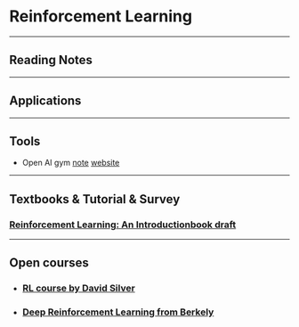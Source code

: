 # Reinforcement Learning
---
## Reading Notes
---
## Applications
---
## Tools
- Open AI gym [note](https://github.com/xiangli-chen/gym/blob/master/openAI.ipynb) [website](https://github.com/openai/gym) 
---
## Textbooks & Tutorial & Survey
### [Reinforcement Learning: An Introduction](http://incompleteideas.net/sutton/book/the-book-2nd.html)[book draft](./bookdraft2017june19.pdf)
---
## Open courses
* ### [RL course by David Silver](http://www0.cs.ucl.ac.uk/staff/d.silver/web/Teaching.html)
* ### [Deep Reinforcement Learning from Berkely](http://rll.berkeley.edu/deeprlcourse/)